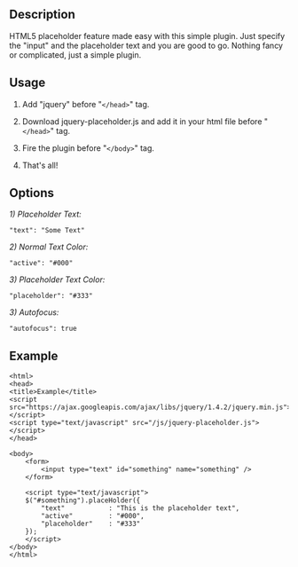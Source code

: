 ## Description
HTML5 placeholder feature made easy with this simple plugin. Just specify the "input" and the placeholder text and you are good to go. Nothing fancy or complicated, just a simple plugin.

## Usage
1) Add "jquery" before "`</head>`" tag.

    <script src="https://ajax.googleapis.com/ajax/libs/jquery/1.4.2/jquery.min.js"></script>

2) Download jquery-placeholder.js and add it in your html file before "`</head>`" tag.

    <script type="text/javascript" src="/path/to/jquery-placeholder.js"></script>

3) Fire the plugin before "`</body>`" tag.

    <script type="text/javascript">
    $('#search').placeHolder({
        'text': 'Your Placeholder Text'
    });
    </script>

4) That's all!

## Options

*1) Placeholder Text:*

    "text": "Some Text"

*2) Normal Text Color:*

    "active": "#000"

*3) Placeholder Text Color:*

    "placeholder": "#333"
    
*3) Autofocus:*

    "autofocus": true

## Example
    
    <html>
    <head>
    <title>Example</title>
    <script src="https://ajax.googleapis.com/ajax/libs/jquery/1.4.2/jquery.min.js"></script>
    <script type="text/javascript" src="/js/jquery-placeholder.js"></script>
    </head>
    
    <body>
        <form>
        	<input type="text" id="something" name="something" />
        </form>
        
        <script type="text/javascript">
        $("#something").placeHolder({
            "text"           : "This is the placeholder text",
            "active"         : "#000",
            "placeholder"    : "#333"
        });
        </script>
    </body>
    </html>